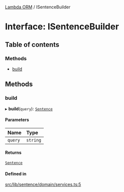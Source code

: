 [Lambda ORM](../README.md) / ISentenceBuilder

# Interface: ISentenceBuilder

## Table of contents

### Methods

- [build](ISentenceBuilder.md#build)

## Methods

### build

▸ **build**(`query`): [`Sentence`](../classes/Sentence.md)

#### Parameters

| Name | Type |
| :------ | :------ |
| `query` | `string` |

#### Returns

[`Sentence`](../classes/Sentence.md)

#### Defined in

[src/lib/sentence/domain/services.ts:5](https://github.com/lambda-orm/lambdaorm-base/blob/9b21e8689acd2305a4bae966af6b658877a4045e/src/lib/sentence/domain/services.ts#L5)
